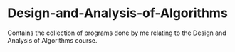 # Design-and-Analysis-of-Algorithms
Contains the collection of programs done by me relating to the Design and Analysis of Algorithms course.
